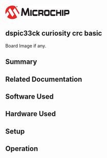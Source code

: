 ![image](images/microchip.jpg) 

## dspic33ck curiosity crc basic

Board Image if any.

## Summary


## Related Documentation


## Software Used 


## Hardware Used


## Setup


## Operation



